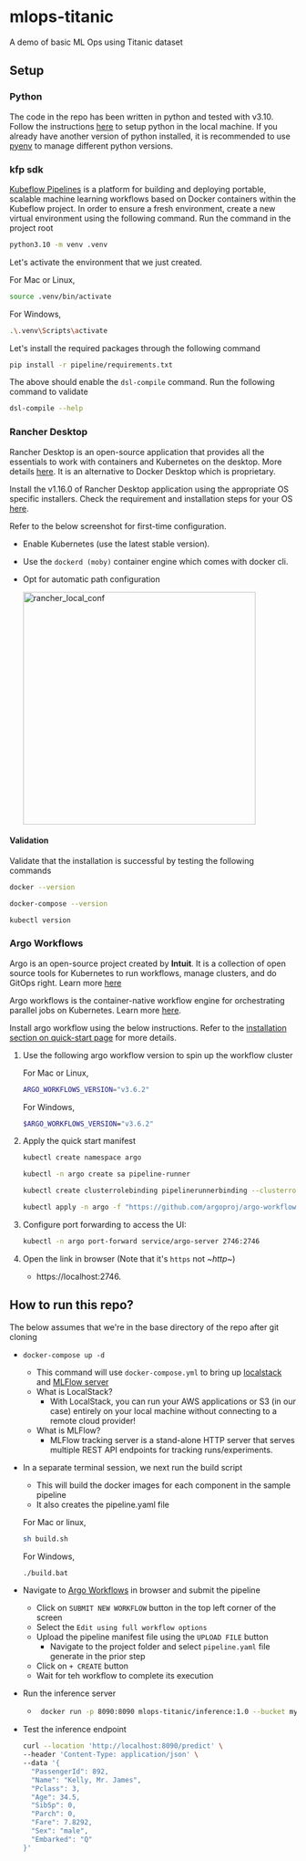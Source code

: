 # mlops-titanic
A demo of basic ML Ops using Titanic dataset

## Setup

### Python
The code in the repo has been written in python and tested with v3.10. Follow the instructions [here](https://docs.python.org/3.10/using/index.html) to setup python in the local machine. If you already have another version of python installed, it is recommended to use [pyenv](https://github.com/pyenv/pyenv?tab=readme-ov-file#usage) to manage different python versions.

### kfp sdk
[Kubeflow Pipelines](https://www.kubeflow.org/docs/components/pipelines/legacy-v1/introduction/) is a platform for building and deploying portable, scalable machine learning workflows based on Docker containers within the Kubeflow project.
In order to ensure a fresh environment, create a new virtual environment using the following command. Run the command in the project root
```bash
python3.10 -m venv .venv
```
Let's activate the environment that we just created. 

For Mac or Linux,
```bash
source .venv/bin/activate
```
For Windows,
```bash
.\.venv\Scripts\activate
```
Let's install the required packages through the following command
```bash
pip install -r pipeline/requirements.txt
```

The above should enable the `dsl-compile` command. Run the following command to validate
```bash
dsl-compile --help
```

### Rancher Desktop
Rancher Desktop is an open-source application that provides all the essentials to work with containers and Kubernetes on the desktop. More details [here](https://rancherdesktop.io/). It is an alternative to Docker Desktop which is proprietary.

Install the v1.16.0 of Rancher Desktop application using the appropriate OS specific installers. Check the requirement and installation steps for your OS [here](https://docs.rancherdesktop.io/1.16/getting-started/installation).

Refer to the below screenshot for first-time configuration.
- Enable Kubernetes (use the latest stable version).
- Use the `dockerd (moby)` container engine which comes with docker cli.
- Opt for automatic path configuration
  
  <img width="408" alt="rancher_local_conf" src="https://github.com/user-attachments/assets/8f8fa3dc-be22-421d-92e1-31a2eef0d7c1" />

#### Validation
Validate that the installation is successful by testing the following commands
```bash
docker --version
```
```bash
docker-compose --version
```
```bash
kubectl version
```

### Argo Workflows
Argo is an open-source project created by **Intuit**. It is a collection of open source tools for Kubernetes to run workflows, manage clusters, and do GitOps right. Learn more [here](https://argoproj.github.io/)

Argo workflows is the container-native workflow engine for orchestrating parallel jobs on Kubernetes. Learn more [here](https://argo-workflows.readthedocs.io/en/latest/).

Install argo workflow using the below instructions. Refer to the [installation section on quick-start page](https://argo-workflows.readthedocs.io/en/latest/quick-start/#install-argo-workflows) for more details.

1. Use the following argo workflow version to spin up the workflow cluster

   For Mac or Linux,
   ```bash
   ARGO_WORKFLOWS_VERSION="v3.6.2"
   ```
   For Windows,
    ```bash
   $ARGO_WORKFLOWS_VERSION="v3.6.2"
   ```
2. Apply the quick start manifest
   ```bash
   kubectl create namespace argo
   ```
   ```bash
   kubectl -n argo create sa pipeline-runner
   ```
   ```bash
   kubectl create clusterrolebinding pipelinerunnerbinding --clusterrole=cluster-admin --serviceaccount=argo:pipeline-runner
   ```
   ```bash
   kubectl apply -n argo -f "https://github.com/argoproj/argo-workflows/releases/download/${ARGO_WORKFLOWS_VERSION}/quick-start-minimal.yaml"
   ```
3. Configure port forwarding to access the UI:
   ```bash
   kubectl -n argo port-forward service/argo-server 2746:2746
   ```
4. Open the link in browser (Note that it's `https` not *~http~*)
   - https://localhost:2746.

## How to run this repo?

The below assumes that we're in the base directory of the repo after git cloning
- `docker-compose up -d`
  - This command will use `docker-compose.yml` to bring up [localstack](https://github.com/localstack/localstack) and [MLFlow server](https://mlflow.org/docs/latest/tracking/server.html) 
  - What is LocalStack? 
    - With LocalStack, you can run your AWS applications or S3 (in our case) entirely on your local machine without connecting to a remote cloud provider!
  - What is MLFlow?
    - MLFlow tracking server is a stand-alone HTTP server that serves multiple REST API endpoints for tracking runs/experiments.

- In a separate terminal session, we next run the build script
   - This will build the docker images for each component in the sample pipeline
   - It also creates the pipeline.yaml file
  
  For Mac or linux,
  ```bash
  sh build.sh
  ```
  For Windows,
  ```bash
  ./build.bat
  ```

- Navigate to [Argo Workflows](https://localhost:2746) in browser and submit the pipeline
   - Click on `SUBMIT NEW WORKFLOW` button in the top left corner of the screen
   - Select the `Edit using full workflow options`
   - Upload the pipeline manifest file using the `UPLOAD FILE` button
     - Navigate to the project folder and select `pipeline.yaml` file generate in the prior step
   - Click on `+ CREATE` button 
   - Wait for teh workflow to complete its execution

- Run the inference server
  - ```bash
     docker run -p 8090:8090 mlops-titanic/inference:1.0 --bucket mybucket --model-path model.json
     ```

- Test the inference endpoint
   ```bash
   curl --location 'http://localhost:8090/predict' \
   --header 'Content-Type: application/json' \
   --data '{
     "PassengerId": 892,
     "Name": "Kelly, Mr. James",
     "Pclass": 3,
     "Age": 34.5,
     "SibSp": 0,
     "Parch": 0,
     "Fare": 7.8292,
     "Sex": "male",
     "Embarked": "Q"
   }'
   ```
